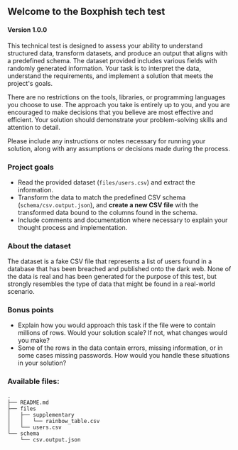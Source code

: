## Welcome to the Boxphish tech test

#### Version 1.0.0

This technical test is designed to assess your ability to understand structured data, transform datasets, and produce an output that aligns with a predefined schema. The dataset provided includes various fields with randomly generated information. Your task is to interpret the data, understand the requirements, and implement a solution that meets the project's goals.

There are no restrictions on the tools, libraries, or programming languages you choose to use. The approach you take is entirely up to you, and you are encouraged to make decisions that you believe are most effective and efficient. Your solution should demonstrate your problem-solving skills and attention to detail.

Please include any instructions or notes necessary for running your solution, along with any assumptions or decisions made during the process.

### Project goals

- Read the provided dataset (`files/users.csv`) and extract the information.
- Transform the data to match the predefined CSV schema (`schema/csv.output.json`), and **create a new CSV file** with the transformed data bound to the columns found in the schema.
- Include comments and documentation where necessary to explain your thought process and implementation.

### About the dataset

The dataset is a fake CSV file that represents a list of users found in a database that has been breached and published onto the dark web. None of the data is real and has been generated for the purpose of this test, but strongly resembles the type of data that might be found in a real-world scenario.

### Bonus points

- Explain how you would approach this task if the file were to contain millions of rows. Would your solution scale? If not, what changes would you make?
- Some of the rows in the data contain errors, missing information, or in some cases missing passwords. How would you handle these situations in your solution?

### Available files:

```
.
├── README.md
├── files
│   ├── supplementary
│   │   └── rainbow_table.csv
│   └── users.csv
└── schema
    └── csv.output.json
```
